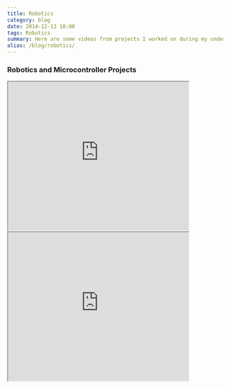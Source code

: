 ```yaml
---
title: Robotics
category: blog
date: 2014-12-13 10:00
tags: Robotics
summary: Here are some videos from projects I worked on during my undergraduate degree ...
alias: /blog/robotics/
---
```


<h3>Robotics and Microcontroller Projects</h3>


<iframe width="420" height="345"
src="https://www.youtube.com/embed/eoN-HOUOjBk">
</iframe>

<iframe width="420" height="345"
src="https://www.youtube.com/embed/c4IKvbGKpBk">
</iframe>


